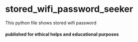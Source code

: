 # stored_wifi_password_seeker
This python file shows stored wifi password
#### published for ethical helps and educational purposes
